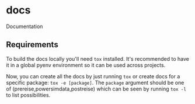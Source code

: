 # docs
Documentation

## Requirements
To build the docs locally you'll need `tox` installed. It's recommended to have
it in a global pyenv environment so it can be used across projects.

Now, you can create all the docs by just running `tox` or create docs for a
specific package: `tox -e [package]`. The `package` argument should be one of
(prereise,powersimdata,postreise) which can be seen by running `tox -l` to list
possibilities.

